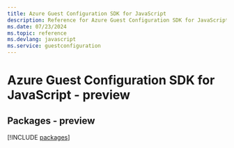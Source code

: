 ```yaml
---
title: Azure Guest Configuration SDK for JavaScript
description: Reference for Azure Guest Configuration SDK for JavaScript
ms.date: 07/23/2024
ms.topic: reference
ms.devlang: javascript
ms.service: guestconfiguration
---
```

# Azure Guest Configuration SDK for JavaScript - preview
## Packages - preview
[!INCLUDE [packages](guest-configuration-index.md)]